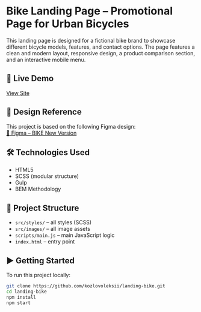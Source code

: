 # Bike Landing Page – Promotional Page for Urban Bicycles

This landing page is designed for a fictional bike brand to showcase different bicycle models, features, and contact options. The page features a clean and modern layout, responsive design, a product comparison section, and an interactive mobile menu.

## 🚀 Live Demo

[View Site](https://kozlovoleksii.github.io/landing-bike/)

## 🎨 Design Reference

This project is based on the following Figma design:  
[🔗 Figma – BIKE New Version](https://www.figma.com/design/NZQAIydtHo5QkINyGLHNcq/BIKE-New-Version?node-id=0-1&p=f)

## 🛠 Technologies Used

- HTML5
- SCSS (modular structure)
- Gulp
- BEM Methodology

## 📁 Project Structure

- `src/styles/` – all styles (SCSS)
- `src/images/` – all image assets
- `scripts/main.js` – main JavaScript logic
- `index.html` – entry point

## ▶ Getting Started

To run this project locally:

```bash
git clone https://github.com/kozlovoleksii/landing-bike.git
cd landing-bike
npm install
npm start
